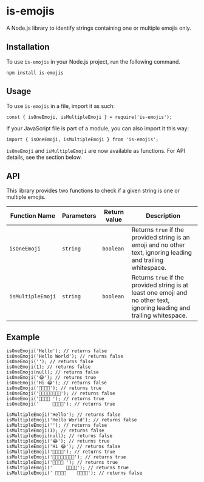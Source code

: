 # is-emojis

A Node.js library to identify strings containing one or multiple emojis only.

## Installation

To use `is-emojis` in your Node.js project, run the following command.

```
npm install is-emojis
```

## Usage

To use `is-emojis` in a file, import it as such:

```
const { isOneEmoji, isMultipleEmoji } = require('is-emojis');
```

If your JavaScript file is part of a module, you can also import it this way:

```
import { isOneEmoji, isMultipleEmoji } from 'is-emojis';
```

`isOneEmoji` and `isMultipleEmoji` are now available as functions. For API details, see the section below.

## API

This library provides two functions to check if a given string is one or multiple emojis.

| Function Name     | Parameters | Return value | Description                                                                                                              |
| ----------------- | ---------- | ------------ | ------------------------------------------------------------------------------------------------------------------------ |
| `isOneEmoji`      | `string`   | `boolean`    | Returns `true` if the provided string is an emoji and no other text, ignoring leading and trailing whitespace.           |
| `isMultipleEmoji` | `string`   | `boolean`    | Returns `true` if the provided string is at least one emoji and no other text, ignoring leading and trailing whitespace. |

## Example

```
isOneEmoji('Hello'); // returns false
isOneEmoji('Hello World'); // returns false
isOneEmoji(''); // returns false
isOneEmoji(1); // returns false
isOneEmoji(null); // returns false
isOneEmoji('😂'); // returns true
isOneEmoji('Hi 😂'); // returns false
isOneEmoji('👩‍👩‍👧‍👧'); // returns true
isOneEmoji('👩‍👩‍👧‍👧👩‍👩‍👧‍👧'); // returns false
isOneEmoji('👩‍👩‍👧‍👧 '); // returns true
isOneEmoji('     👩‍👩‍👧‍👧'); // returns true

isMultipleEmoji('Hello'); // returns false
isMultipleEmoji('Hello World'); // returns false
isMultipleEmoji(''); // returns false
isMultipleEmoji(1); // returns false
isMultipleEmoji(null); // returns false
isMultipleEmoji('😂'); // returns true
isMultipleEmoji('Hi 😂'); // returns false
isMultipleEmoji('👩‍👩‍👧‍👧'); // returns true
isMultipleEmoji('👩‍👩‍👧‍👧👩‍👩‍👧‍👧'); // returns true
isMultipleEmoji('👩‍👩‍👧‍👧 '); // returns true
isMultipleEmoji('     👩‍👩‍👧‍👧'); // returns true
isMultipleEmoji(' 👩‍👩‍👧‍👧    👩‍👩‍👧‍👧'); // returns false
```
